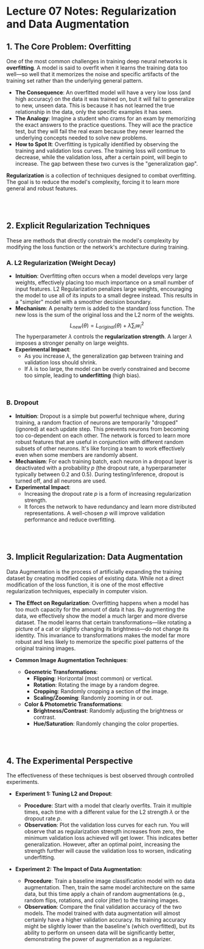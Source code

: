 # Lecture 07 Notes: Regularization and Data Augmentation

## 1. The Core Problem: Overfitting

One of the most common challenges in training deep neural networks is **overfitting**. A model is said to overfit when it learns the training data too well—so well that it memorizes the noise and specific artifacts of the training set rather than the underlying general pattern.

- **The Consequence**: An overfitted model will have a very low loss (and high accuracy) on the data it was trained on, but it will fail to generalize to new, unseen data. This is because it has not learned the true relationship in the data, only the specific examples it has seen.
- **The Analogy**: Imagine a student who crams for an exam by memorizing the exact answers to the practice questions. They will ace the practice test, but they will fail the real exam because they never learned the underlying concepts needed to solve new problems.
- **How to Spot It**: Overfitting is typically identified by observing the training and validation loss curves. The training loss will continue to decrease, while the validation loss, after a certain point, will begin to increase. The gap between these two curves is the "generalization gap". 

**Regularization** is a collection of techniques designed to combat overfitting. The goal is to reduce the model's complexity, forcing it to learn more general and robust features.

<br>
<br>

## 2. Explicit Regularization Techniques

These are methods that directly constrain the model's complexity by modifying the loss function or the network's architecture during training.

### A. L2 Regularization (Weight Decay)
- **Intuition**: Overfitting often occurs when a model develops very large weights, effectively placing too much importance on a small number of input features. L2 Regularization penalizes large weights, encouraging the model to use all of its inputs to a small degree instead. This results in a "simpler" model with a smoother decision boundary.
- **Mechanism**: A penalty term is added to the standard loss function. The new loss is the sum of the original loss and the L2 norm of the weights.
  $$
  L_{new}(\theta) = L_{original}(\theta) + \lambda \sum_{i} w_i^2
  $$
  The hyperparameter $\lambda$ controls the **regularization strength**. A larger $\lambda$ imposes a stronger penalty on large weights.
- **Experimental Impact**:
    - As you increase $\lambda$, the generalization gap between training and validation loss should shrink.
    - If $\lambda$ is too large, the model can be overly constrained and become too simple, leading to **underfitting** (high bias).

<br>

### B. Dropout
- **Intuition**: Dropout is a simple but powerful technique where, during training, a random fraction of neurons are temporarily "dropped" (ignored) at each update step. This prevents neurons from becoming too co-dependent on each other. The network is forced to learn more robust features that are useful in conjunction with different random subsets of other neurons. It's like forcing a team to work effectively even when some members are randomly absent.
- **Mechanism**: For each training batch, each neuron in a dropout layer is deactivated with a probability $p$ (the dropout rate, a hyperparameter typically between 0.2 and 0.5). During testing/inference, dropout is turned off, and all neurons are used.
- **Experimental Impact**:
    - Increasing the dropout rate $p$ is a form of increasing regularization strength.
    - It forces the network to have redundancy and learn more distributed representations. A well-chosen $p$ will improve validation performance and reduce overfitting.

<br>
<br>

## 3. Implicit Regularization: Data Augmentation

Data Augmentation is the process of artificially expanding the training dataset by creating modified copies of existing data. While not a direct modification of the loss function, it is one of the most effective regularization techniques, especially in computer vision.

- **The Effect on Regularization**: Overfitting happens when a model has too much capacity for the amount of data it has. By augmenting the data, we effectively show the model a much larger and more diverse dataset. The model learns that certain transformations—like rotating a picture of a cat or slightly changing its brightness—do not change its identity. This invariance to transformations makes the model far more robust and less likely to memorize the specific pixel patterns of the original training images.

- **Common Image Augmentation Techniques**:
    - **Geometric Transformations**:
        - **Flipping**: Horizontal (most common) or vertical.
        - **Rotation**: Rotating the image by a random degree.
        - **Cropping**: Randomly cropping a section of the image.
        - **Scaling/Zooming**: Randomly zooming in or out.
    - **Color & Photometric Transformations**:
        - **Brightness/Contrast**: Randomly adjusting the brightness or contrast.
        - **Hue/Saturation**: Randomly changing the color properties.

<br>
<br>

## 4. The Experimental Perspective

The effectiveness of these techniques is best observed through controlled experiments.

- **Experiment 1: Tuning L2 and Dropout**:
  - **Procedure**: Start with a model that clearly overfits. Train it multiple times, each time with a different value for the L2 strength $\lambda$ or the dropout rate $p$.
  - **Observation**: Plot the validation loss curves for each run. You will observe that as regularization strength increases from zero, the minimum validation loss achieved will get lower. This indicates better generalization. However, after an optimal point, increasing the strength further will cause the validation loss to worsen, indicating underfitting.

- **Experiment 2: The Impact of Data Augmentation**:
  - **Procedure**: Train a baseline image classification model with no data augmentation. Then, train the same model architecture on the same data, but this time apply a chain of random augmentations (e.g., random flips, rotations, and color jitter) to the training images.
  - **Observation**: Compare the final validation accuracy of the two models. The model trained with data augmentation will almost certainly have a higher validation accuracy. Its training accuracy might be slightly lower than the baseline's (which overfitted), but its ability to perform on unseen data will be significantly better, demonstrating the power of augmentation as a regularizer.